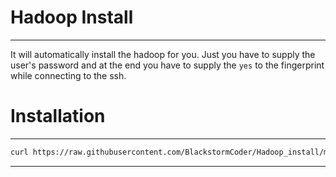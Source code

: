 # Hadoop Install
---
It will automatically install the hadoop for you. Just you have to supply the user's password and at the end you have to supply the `yes` to the fingerprint while connecting to the ssh.
# Installation
---
```bash
curl https://raw.githubusercontent.com/BlackstormCoder/Hadoop_install/main/hadoop_install.sh | bash

```
---